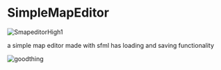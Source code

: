 # SimpleMapEditor
![SmapeditorHigh1](https://github.com/NedasR/SimpleMapEditor/assets/129998724/063b15f0-fdb3-4d71-8271-c9aff14b175b)
 
 a simple map editor made with sfml has loading and saving functionality
 
![goodthing](https://github.com/NedasR/SimpleMapEditor/assets/129998724/4bbc9821-c153-425d-96fb-927ae5047d64)
